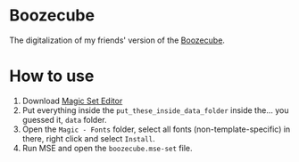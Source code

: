 # Boozecube

The digitalization of my friends' version of the [Boozecube](https://theboozecube.blogspot.com/).

# How to use

1. Download [Magic Set Editor](https://magicseteditor.boards.net/)
2. Put everything inside the `put_these_inside_data_folder` inside the... you guessed it, `data` folder.
3. Open the `Magic - Fonts` folder, select all fonts (non-template-specific) in there, right click and select `Install`.
4. Run MSE and open the `boozecube.mse-set` file.
